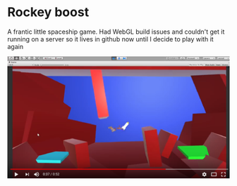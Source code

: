 # Rockey boost

A frantic little spaceship game. Had WebGL build issues and couldn't get it running on a server so it lives in github now until I decide to play with it again

<a href='https://youtu.be/UEk1Mzmd-dA'><img src='capture.png'></a>
